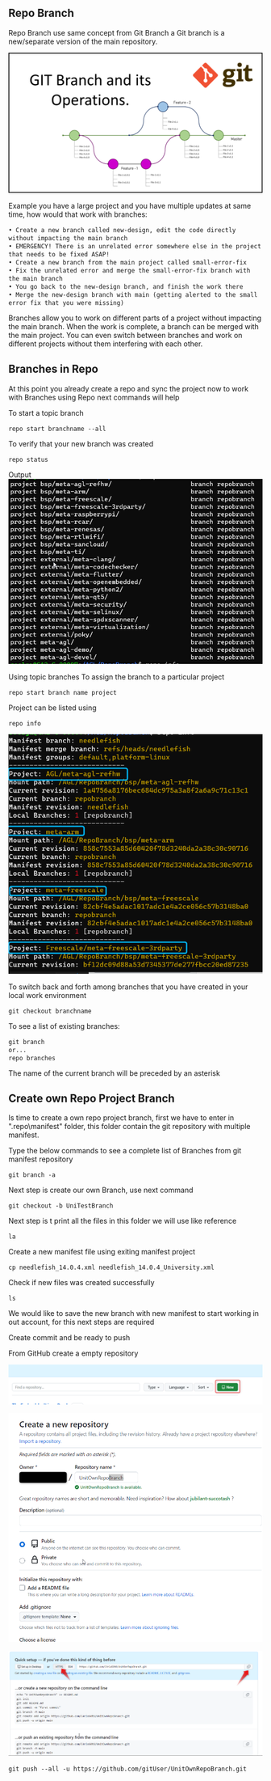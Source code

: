 ## Repo Branch
Repo Branch use same concept from Git Branch a Git branch is a new/separate version of the main repository.

![Branch](./media/image-4.png)

Example you have a large project and you have multiple updates at same time, how would that work with branches:

	• Create a new branch called new-design, edit the code directly without impacting the main branch
	• EMERGENCY! There is an unrelated error somewhere else in the project that needs to be fixed ASAP!
	• Create a new branch from the main project called small-error-fix
	• Fix the unrelated error and merge the small-error-fix branch with the main branch
	• You go back to the new-design branch, and finish the work there
	• Merge the new-design branch with main (getting alerted to the small error fix that you were missing)

Branches allow you to work on different parts of a project without impacting the main branch.
When the work is complete, a branch can be merged with the main project.
You can even switch between branches and work on different projects without them interfering with each other.

## Branches in Repo

At this point you already create a repo and sync the project now to work with Branches using Repo next commands will help

To start a topic branch

```
repo start branchname --all
```

To verify that your new branch was created

```
repo status
```
Output
![Alt text](./media/image-10.png)


Using topic branches
To assign the branch to a particular project

```
repo start branch name project
```
Project can be listed using 

```
repo info
```
![Alt text](./media/image-11.png)


To switch back and forth among branches that you have created in your local work environment
```
git checkout branchname
```

To see a list of existing branches:

```
git branch
or...
repo branches
```

The name of the current branch will be preceded by an asterisk


## Create own Repo Project Branch 

Is time to create a own repo project branch, first we have to enter in "\.repo\manifest" folder, this folder contain the git repository with multiple manifest. 

Type the below commands to see a complete list of Branches from git manifest repository

```
git branch -a
```

Next step is create our own Branch, use next command

```
git checkout -b UniTestBranch
```
Next step is t print all the files in this folder we will use like reference 

```
la
```
Create a new manifest file using exiting manifest project 

```
cp needlefish_14.0.4.xml needlefish_14.0.4_University.xml
```
Check if new files was created successfully 

```
ls
```
We would like to save the new branch with new manifest to start working in out account, for this next steps are required 

Create commit and be ready to push
	
From GitHub create a empty repository 

 ![Alt text](./media/image.png)
	
	
 ![Alt text](./media/image-1.png)
	

 ![Alt text](./media/image-2.png)

```	
git push --all -u https://github.com/gitUser/UnitOwnRepoBranch.git
```

